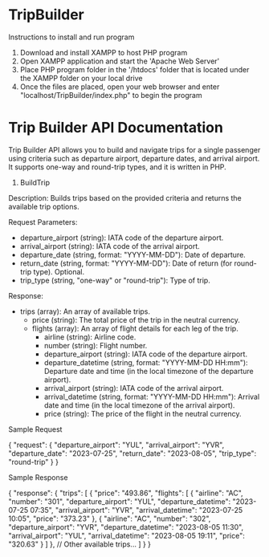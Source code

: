 # TripBuilder

Instructions to install and run program

1. Download and install XAMPP to host PHP program
2. Open XAMPP application and start the 'Apache Web Server'
3. Place PHP program folder in the '/htdocs' folder that is located under the XAMPP folder on your local drive
4. Once the files are placed, open your web browser and enter "localhost/TripBuilder/index.php" to begin the program

# Trip Builder API Documentation

Trip Builder API allows you to build and navigate trips for a single passenger using criteria such as departure airport, departure dates, and arrival airport. It supports one-way and round-trip types, and it is written in PHP.

1. BuildTrip

Description: Builds trips based on the provided criteria and returns the available trip options.

Request Parameters:
* departure_airport (string): IATA code of the departure airport.
* arrival_airport (string): IATA code of the arrival airport.
* departure_date (string, format: "YYYY-MM-DD"): Date of departure.
* return_date (string, format: "YYYY-MM-DD"): Date of return (for round-trip type). Optional.
* trip_type (string, "one-way" or "round-trip"): Type of trip.

Response:

* trips (array): An array of available trips.
    * price (string): The total price of the trip in the neutral currency.
    * flights (array): An array of flight details for each leg of the trip.
        * airline (string): Airline code.
        * number (string): Flight number.
        * departure_airport (string): IATA code of the departure airport.
        * departure_datetime (string, format: "YYYY-MM-DD HH:mm"): Departure date and time (in the local timezone of the departure airport).
        * arrival_airport (string): IATA code of the arrival airport.
        * arrival_datetime (string, format: "YYYY-MM-DD HH:mm"): Arrival date and time (in the local timezone of the arrival airport).
        * price (string): The price of the flight in the neutral currency.


Sample Request

{
  "request": {
    "departure_airport": "YUL",
    "arrival_airport": "YVR",
    "departure_date": "2023-07-25",
    "return_date": "2023-08-05",
    "trip_type": "round-trip"
  }
}

Sample Response

{
  "response": {
    "trips": [
      {
        "price": "493.86",
        "flights": [
          {
            "airline": "AC",
            "number": "301",
            "departure_airport": "YUL",
            "departure_datetime": "2023-07-25 07:35",
            "arrival_airport": "YVR",
            "arrival_datetime": "2023-07-25 10:05",
            "price": "373.23"
          },
          {
            "airline": "AC",
            "number": "302",
            "departure_airport": "YVR",
            "departure_datetime": "2023-08-05 11:30",
            "arrival_airport": "YUL",
            "arrival_datetime": "2023-08-05 19:11",
            "price": "320.63"
          }
        ]
      },
      // Other available trips...
    ]
  }
}
